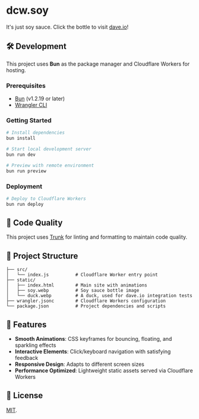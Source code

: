 # dcw.soy

It's just soy sauce. Click the bottle to visit [dave.io](https://dave.io)!

## 🛠️ Development

This project uses **Bun** as the package manager and Cloudflare Workers for hosting.

### Prerequisites

- [Bun](https://bun.sh) (v1.2.19 or later)
- [Wrangler CLI](https://developers.cloudflare.com/workers/wrangler)

### Getting Started

```bash
# Install dependencies
bun install

# Start local development server
bun run dev

# Preview with remote environment
bun run preview
```

### Deployment

```bash
# Deploy to Cloudflare Workers
bun run deploy
```

## 🔧 Code Quality

This project uses [Trunk](https://trunk.io) for linting and formatting to maintain code quality.

## 📂 Project Structure

```plaintext
├── src/
│   └── index.js          # Cloudflare Worker entry point
├── static/
│   ├── index.html        # Main site with animations
│   ├── soy.webp          # Soy sauce bottle image
│   └── duck.webp         # A duck, used for dave.io integration tests
├── wrangler.jsonc        # Cloudflare Workers configuration
└── package.json          # Project dependencies and scripts
```

## 🎨 Features

- **Smooth Animations**: CSS keyframes for bouncing, floating, and sparkling effects
- **Interactive Elements**: Click/keyboard navigation with satisfying feedback
- **Responsive Design**: Adapts to different screen sizes
- **Performance Optimized**: Lightweight static assets served via Cloudflare Workers

## 📝 License

[MIT](LICENSE).
